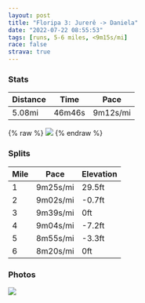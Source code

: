 ```yaml
---
layout: post
title: "Floripa 3: Jurerê -> Daniela"
date: "2022-07-22 08:55:53"
tags: [runs, 5-6 miles, <9m15s/mi]
race: false
strava: true
---
```


### Stats

| Distance | Time | Pace |
|----------|------|------|
|5.08mi|46m46s|9m12s/mi|

{% raw %}
<img src='https://maps.googleapis.com/maps/api/staticmap?maptype=roadmap&path=enc:l`ofDv``gHV?d@DbBRdCFvAXj@Rb@H~@Gb@FdBDlAJpCLnALd@NFFVb@DTGx@@\Nb@Gd@CbAIl@FbBAf@Dr@Cb@?dARlA@d@DZPn@FhBH~@Fr@Ld@Dd@v@nLNnAd@pAt@fAhC`CtAxAbA~@Z^Vf@Nb@Hd@FnA?\IhAOPEdDOhBEtAE`@Cb@Mr@Ed@Ih@IjAAb@MfACj@QtACt@?^Gh@GnBMbAI`@Qd@Y`@_@X[Lk@l@_@dAEb@W^g@Ng@RqBnAKLGT?JK`@YfBMTYHwBVK?}AVkBPcDl@WH@Td@jA`@zBPRRpAPdB?ZC?oAHe@HWEMc@KoAYqBGaA_@eBQg@Ue@_@g@_@U}Ac@a@Ok@KzARl@Lb@Nj@`@z@jALm@Pa@NSFAF@Xb@XRhDw@zBWlB]bAKj@KTSBg@PuAPc@b@a@`@WVSnAm@h@]P[Fa@b@eAV]j@]Z]f@eAJm@Bo@P_BBi@PqAt@uHJsCRcCBi@LuAJeBFg@@k@Fg@C}AKu@Sm@Ua@i@q@}CyCk@c@yAaBe@u@Ie@Ma@Ig@IeBOoBu@mHEu@Gk@Ia@MIMEuAFuFM{FAgAAi@D_DEq@DyCES?aAX]Dm@We@MUCcDu@c@QiAW}Bq@_@GaFkAc@CGOJq@AKEGo@IEK@AFA@BEFkAW{GkBYSQi@?KPe@TaB`AqE\sC@gA&key=AIzaSyC1MId7bFpkLXNAaYhBSTb8jLyiSqzbDtM&size=800x800&markers=color:yellow|label:S|-27.44343,-48.50204&markers=color:green|label:F|-27.437259999999977,-48.50198000000001'>
{% endraw %}

### Splits

| Mile | Pace | Elevation |
|------|------|-----------|
|1|9m25s/mi|29.5ft|
|2|9m02s/mi|-0.7ft|
|3|9m39s/mi|0ft|
|4|9m04s/mi|-7.2ft|
|5|8m55s/mi|-3.3ft|
|6|8m20s/mi|0ft|

### Photos
<img src='https://dgtzuqphqg23d.cloudfront.net/eS7FHU1Cfxf7A2J0L05tQo0L9z-aj-pgIxiIHXYpLQQ-576x768.jpg'>
